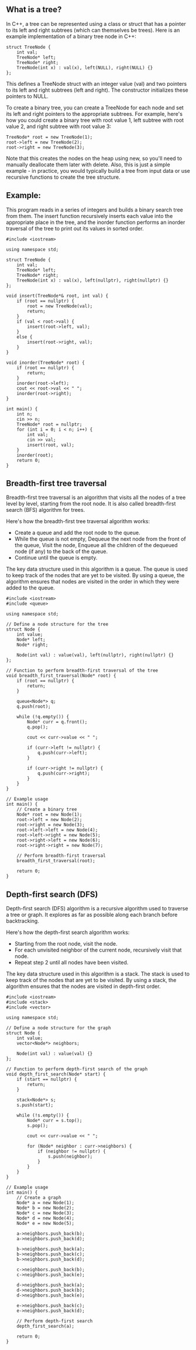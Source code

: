 ## What is a tree?
In C++, a tree can be represented using a class or struct that has a pointer to its left and right subtrees (which can themselves be trees). Here is an example implementation of a binary tree node in C++:

```
struct TreeNode {
    int val;
    TreeNode* left;
    TreeNode* right;
    TreeNode(int x) : val(x), left(NULL), right(NULL) {}
};
```

This defines a TreeNode struct with an integer value (val) and two pointers to its left and right subtrees (left and right). The constructor initializes these pointers to NULL.

To create a binary tree, you can create a TreeNode for each node and set its left and right pointers to the appropriate subtrees. For example, here's how you could create a binary tree with root value 1, left subtree with root value 2, and right subtree with root value 3:

```
TreeNode* root = new TreeNode(1);
root->left = new TreeNode(2);
root->right = new TreeNode(3);

```

Note that this creates the nodes on the heap using new, so you'll need to manually deallocate them later with delete. Also, this is just a simple example - in practice, you would typically build a tree from input data or use recursive functions to create the tree structure.

## Example:
This program reads in a series of integers and builds a binary search tree from them. The insert function recursively inserts each value into the appropriate place in the tree, and the inorder function performs an inorder traversal of the tree to print out its values in sorted order.

```
#include <iostream>

using namespace std;

struct TreeNode {
    int val;
    TreeNode* left;
    TreeNode* right;
    TreeNode(int x) : val(x), left(nullptr), right(nullptr) {}
};

void insert(TreeNode*& root, int val) {
    if (root == nullptr) {
        root = new TreeNode(val);
        return;
    }
    if (val < root->val) {
        insert(root->left, val);
    }
    else {
        insert(root->right, val);
    }
}

void inorder(TreeNode* root) {
    if (root == nullptr) {
        return;
    }
    inorder(root->left);
    cout << root->val << " ";
    inorder(root->right);
}

int main() {
    int n;
    cin >> n;
    TreeNode* root = nullptr;
    for (int i = 0; i < n; i++) {
        int val;
        cin >> val;
        insert(root, val);
    }
    inorder(root);
    return 0;
}

```

## Breadth-first tree traversal
Breadth-first tree traversal is an algorithm that visits all the nodes of a tree level by level, starting from the root node. It is also called breadth-first search (BFS) algorithm for trees.

Here's how the breadth-first tree traversal algorithm works:

* Create a queue and add the root node to the queue.
* While the queue is not empty, Dequeue the next node from the front of the queue, Visit the node, Enqueue all the children of the dequeued node (if any) to the back of the queue.
* Continue until the queue is empty.

The key data structure used in this algorithm is a queue. The queue is used to keep track of the nodes that are yet to be visited. By using a queue, the algorithm ensures that nodes are visited in the order in which they were added to the queue.

```
#include <iostream>
#include <queue>

using namespace std;

// Define a node structure for the tree
struct Node {
    int value;
    Node* left;
    Node* right;

    Node(int val) : value(val), left(nullptr), right(nullptr) {}
};

// Function to perform breadth-first traversal of the tree
void breadth_first_traversal(Node* root) {
    if (root == nullptr) {
        return;
    }

    queue<Node*> q;
    q.push(root);

    while (!q.empty()) {
        Node* curr = q.front();
        q.pop();

        cout << curr->value << " ";

        if (curr->left != nullptr) {
            q.push(curr->left);
        }

        if (curr->right != nullptr) {
            q.push(curr->right);
        }
    }
}

// Example usage
int main() {
    // Create a binary tree
    Node* root = new Node(1);
    root->left = new Node(2);
    root->right = new Node(3);
    root->left->left = new Node(4);
    root->left->right = new Node(5);
    root->right->left = new Node(6);
    root->right->right = new Node(7);

    // Perform breadth-first traversal
    breadth_first_traversal(root);

    return 0;
}
```

## Depth-first search (DFS)
Depth-first search (DFS) algorithm is a recursive algorithm used to traverse a tree or graph. It explores as far as possible along each branch before backtracking.

Here's how the depth-first search algorithm works:

* Starting from the root node, visit the node.
* For each unvisited neighbor of the current node, recursively visit that node.
* Repeat step 2 until all nodes have been visited.

The key data structure used in this algorithm is a stack. The stack is used to keep track of the nodes that are yet to be visited. By using a stack, the algorithm ensures that the nodes are visited in depth-first order.

```
#include <iostream>
#include <stack>
#include <vector>

using namespace std;

// Define a node structure for the graph
struct Node {
    int value;
    vector<Node*> neighbors;

    Node(int val) : value(val) {}
};

// Function to perform depth-first search of the graph
void depth_first_search(Node* start) {
    if (start == nullptr) {
        return;
    }

    stack<Node*> s;
    s.push(start);

    while (!s.empty()) {
        Node* curr = s.top();
        s.pop();

        cout << curr->value << " ";

        for (Node* neighbor : curr->neighbors) {
            if (neighbor != nullptr) {
                s.push(neighbor);
            }
        }
    }
}

// Example usage
int main() {
    // Create a graph
    Node* a = new Node(1);
    Node* b = new Node(2);
    Node* c = new Node(3);
    Node* d = new Node(4);
    Node* e = new Node(5);

    a->neighbors.push_back(b);
    a->neighbors.push_back(d);

    b->neighbors.push_back(a);
    b->neighbors.push_back(c);
    b->neighbors.push_back(d);

    c->neighbors.push_back(b);
    c->neighbors.push_back(e);

    d->neighbors.push_back(a);
    d->neighbors.push_back(b);
    d->neighbors.push_back(e);

    e->neighbors.push_back(c);
    e->neighbors.push_back(d);

    // Perform depth-first search
    depth_first_search(a);

    return 0;
}
```